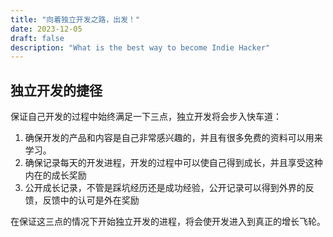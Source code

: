 ```yaml
---
title: "向着独立开发之路，出发！"
date: 2023-12-05
draft: false
description: "What is the best way to become Indie Hacker"
---
```


## 独立开发的捷径

保证自己开发的过程中始终满足一下三点，独立开发将会步入快车道：
1. 确保开发的产品和内容是自己非常感兴趣的，并且有很多免费的资料可以用来学习。
2. 确保记录每天的开发进程，开发的过程中可以使自己得到成长，并且享受这种内在的成长奖励
3. 公开成长记录，不管是踩坑经历还是成功经验，公开记录可以得到外界的反馈，反馈中的认可是外在奖励

在保证这三点的情况下开始独立开发的进程，将会使开发进入到真正的增长飞轮。